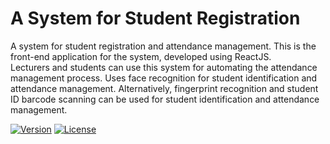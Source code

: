 # A System for Student Registration

A system for student registration and attendance management. This is the front-end application for the system, developed using ReactJS.  
Lecturers and students can use this system for automating the attendance management process. 
Uses face recognition for student identification and attendance management. 
Alternatively, fingerprint recognition and student ID barcode scanning can be used for student identification and attendance management. 

[![Version](https://img.shields.io/badge/version-0.1-brightgreen.svg)](https://pypi.org/project/ad-topic-recommender/)
[![License](https://img.shields.io/badge/license-CC%20BY--NC--SA%204.0-blue.svg)](https://creativecommons.org/licenses/by-nc-sa/4.0/)
